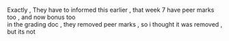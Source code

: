 Exactly , They have to informed this earlier , that week 7 have peer marks too
, and now bonus too  
in the grading doc , they removed peer marks , so i thought it was removed ,
but its not